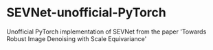 # SEVNet-unofficial-PyTorch
Unofficial PyTorch implementation of SEVNet from the paper 'Towards Robust Image Denoising with Scale Equivariance'
